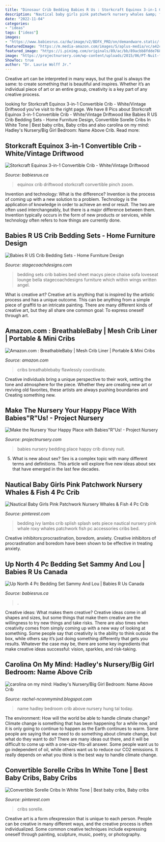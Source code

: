 ```yaml
---
title: "Dinosaur Crib Bedding Babies R Us : Storkcraft Equinox 3-in-1 Convertible Crib"
description: "Nautical baby girls pink patchwork nursery whales &amp; fish 4 pc crib"
date: "2022-11-04"
categories:
- "ideas"
tags: ["ideas"]
images:
- "https://www.babiesrus.ca/dw/image/v2/BDFX_PRD/on/demandware.static/-/Sites-toys-master-catalog/default/dw7d246fb8/images/542A49E7_1.jpg?sw=767&amp;sh=767&amp;sm=fit"
featuredImage: "https://m.media-amazon.com/images/S/aplus-media/vc/a42c323e-87f3-41e1-9b3b-0b39e12f7c28.jpg"
featured_image: "https://i.pinimg.com/originals/89/ac/bb/89acbb8fdde7689e25345a366950572e.jpg"
image: "https://projectnursery.com/wp-content/uploads/2015/06/PT-Nuit-for-Facebook.jpg"
ShowToc: true
author: "Dr. Laurie Wolff Jr."
---
```



Creative art can be interpreted in many ways, but the goal is always the same: to create something that is beautiful and inspires. Whether it’s an individual piece of art or an entire group, creativity is a key part of any creative process.

	

		
looking for Storkcraft Equinox 3-in-1 Convertible Crib - White/Vintage Driftwood you've visit to the right page. We have 8 Pics about Storkcraft Equinox 3-in-1 Convertible Crib - White/Vintage Driftwood like Babies R US Crib Bedding Sets - Home Furniture Design, Convertible Sorelle Cribs In White Tone | Best baby cribs, Baby cribs and also carolina on my mind: Hadley&#039;s Nursery/Big Girl Bedroom: Name Above Crib. Read more:
		
    
## Storkcraft Equinox 3-in-1 Convertible Crib - White/Vintage Driftwood

<img loading=lazy src="https://www.babiesrus.ca/dw/image/v2/BDFX_PRD/on/demandware.static/-/Sites-toys-master-catalog/default/dw065ce99c/images/0EC22F83_7.jpg?sw=767&amp;sh=767&amp;sm=fit" onerror="this.onerror=null;this.src='https://tse4.mm.bing.net/th?id=OIP.ujGhgGHVE_iTQIFWjrturAHaHa&amp;pid=15.1';" alt="Storkcraft Equinox 3-in-1 Convertible Crib - White/Vintage Driftwood">

_Source: babiesrus.ca_

>equinox crib driftwood storkcraft convertible pinch zoom. 

	

Invention and technology: What is the difference?
Invention is the process of coming up with a new solution to a problem. Technology is the application of knowledge in order to achieve an end or result. The two are often used interchangeably, but there is a major difference between them. Invention typically occurs in the form of new products or services, while technology often refers to how things are currently done.

    
## Babies R US Crib Bedding Sets - Home Furniture Design

<img loading=lazy src="http://www.stagecoachdesigns.com/wp-content/uploads/2015/05/Babies-R-US-Crib-Bedding-Sets.jpg" onerror="this.onerror=null;this.src='https://tse1.mm.bing.net/th?id=OIP.ujjwDNdqHzTnEfXbNNyMWgHaHa&amp;pid=15.1';" alt="Babies R US Crib Bedding Sets - Home Furniture Design">

_Source: stagecoachdesigns.com_

>bedding sets crib babies bed sheet macys piece chaise sofa loveseat lounge bella stagecoachdesigns furniture which within wings written angel. 

	

What is creative art?
Creative art is anything that is inspired by the artistic process and has a unique outcome. This can be anything from a simple piece of graffiti to an intricate painting. There are many different kinds of creative art, but they all share one common goal: To express oneself through art.

    
## Amazon.com : BreathableBaby | Mesh Crib Liner | Portable &amp; Mini Cribs

<img loading=lazy src="https://m.media-amazon.com/images/S/aplus-media/vc/a42c323e-87f3-41e1-9b3b-0b39e12f7c28.jpg" onerror="this.onerror=null;this.src='https://tse4.mm.bing.net/th?id=OIP.Knx1D488zpMdRFTxWt63VgHaE7&amp;pid=15.1';" alt="Amazon.com : BreathableBaby | Mesh Crib Liner | Portable &amp; Mini Cribs">

_Source: amazon.com_

>cribs breathablebaby flawlessly coordinate. 

	

Creative individuals bring a unique perspective to their work, setting the tone and atmosphere for the piece. Whether they are creating new art or reviving old favorites, these artists are always pushing boundaries and Creating something new.

    
## Make The Nursery Your Happy Place With Babies&quot;R&quot;Us! - Project Nursery

<img loading=lazy src="https://projectnursery.com/wp-content/uploads/2015/06/PT-Nuit-for-Facebook.jpg" onerror="this.onerror=null;this.src='https://tse2.mm.bing.net/th?id=OIP.ElvAWqwkyd_5BDaB3THeKAHaD4&amp;pid=15.1';" alt="Make the Nursery Your Happy Place with Babies&quot;R&quot;Us! - Project Nursery">

_Source: projectnursery.com_

>babies nursery bedding place happy crib disney nuit. 

	

5. What is new about sex?
Sex is a complex topic with many different terms and definitions. This article will explore five new ideas about sex that have emerged in the last few decades.

    
## Nautical Baby Girls Pink Patchwork Nursery Whales &amp; Fish 4 Pc Crib

<img loading=lazy src="https://i.pinimg.com/originals/61/8e/84/618e84f89b3d2ec8b470243b2c8fc648.jpg" onerror="this.onerror=null;this.src='https://tse1.mm.bing.net/th?id=OIP.C1PLZRd_2woQbi4AZkqaWwHaHa&amp;pid=15.1';" alt="Nautical Baby Girls Pink Patchwork Nursery Whales &amp; Fish 4 Pc Crib">

_Source: pinterest.com_

>bedding ivy lambs crib splish splash sets piece nautical nursery pink whale roxy whales patchwork fish pc accessories cribs bed. 

	

Creative inhibitors:procrastination, boredom, anxiety.
Creative inhibitors of procrastination and boredom have been shown to be effective in treating anxiety.

    
## Up North 4 Pc Bedding Set Sammy And Lou | Babies R Us Canada

<img loading=lazy src="https://www.babiesrus.ca/dw/image/v2/BDFX_PRD/on/demandware.static/-/Sites-toys-master-catalog/default/dw7d246fb8/images/542A49E7_1.jpg?sw=767&amp;sh=767&amp;sm=fit" onerror="this.onerror=null;this.src='https://tse4.mm.bing.net/th?id=OIP.EIXl-Sz5dwsHjKfTk3_XgAHaHa&amp;pid=15.1';" alt="Up North 4 Pc Bedding Set Sammy And Lou | Babies R Us Canada">

_Source: babiesrus.ca_

>. 

	

Creative ideas: What makes them creative?
Creative ideas come in all shapes and sizes, but some things that make them creative are the willingness to try new things and take risks. There are also times when creativity comes from simply coming up with a new way of looking at something. Some people say that creativity is the ability to think outside the box, while others say it’s just doing something differently that gets you results. Whatever the case may be, there are some key ingredients that make creative ideas successful: vision, sparkles, and risk-taking.

    
## Carolina On My Mind: Hadley&#039;s Nursery/Big Girl Bedroom: Name Above Crib

<img loading=lazy src="https://4.bp.blogspot.com/-1O2bJWkjzfc/U_D_0PegUeI/AAAAAAAAQiQ/aCX72p961Dg/s1600/name.jpg" onerror="this.onerror=null;this.src='https://tse3.mm.bing.net/th?id=OIP.0N8lAGJUHFgBZA9VcqT7rgHaIB&amp;pid=15.1';" alt="carolina on my mind: Hadley&#039;s Nursery/Big Girl Bedroom: Name Above Crib">

_Source: rachel-nconmymind.blogspot.com_

>name hadley bedroom crib above nursery hung tal today. 

	

The environment: How will the world be able to handle climate change?
Climate change is something that has been happening for a while now, and it is only going to continue to happen as the Earth continues to warm. Some people are saying that we need to do something about climate change, but what do they want to do? There are many ideas out there, and it will be difficult to come up with a one-size-fits-all answer. Some people want us to go independent of oil, while others want us to reduce our CO2 emissions. It really depends on what you think is the best way to handle climate change.

    
## Convertible Sorelle Cribs In White Tone | Best Baby Cribs, Baby Cribs

<img loading=lazy src="https://i.pinimg.com/originals/89/ac/bb/89acbb8fdde7689e25345a366950572e.jpg" onerror="this.onerror=null;this.src='https://tse2.mm.bing.net/th?id=OIP.aUHO5rvXfygnJxlfapz8tQHaFN&amp;pid=15.1';" alt="Convertible Sorelle Cribs In White Tone | Best baby cribs, Baby cribs">

_Source: pinterest.com_

>cribs sorelle. 

	

Creative art is a form ofexpression that is unique to each person. People can be creative in many different ways, and the creative process is often individualized. Some common creative techniques include expressing oneself through painting, sculpture, music, poetry, or photography.

